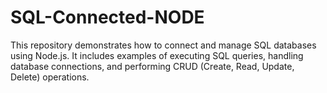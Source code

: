 # SQL-Connected-NODE
This repository demonstrates how to connect and manage SQL databases using Node.js. It includes examples of executing SQL queries, handling database connections, and performing CRUD (Create, Read, Update, Delete) operations.
